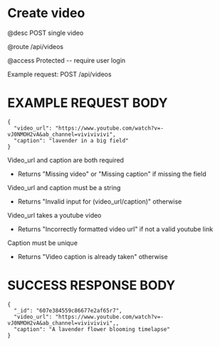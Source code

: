# Create video
@desc POST single video

@route /api/videos

@access Protected -- require user login

Example request: POST /api/videos

# EXAMPLE REQUEST BODY
```
{
  "video_url": "https://www.youtube.com/watch?v=-vJ0NMOH2vA&ab_channel=vivivivivi",
  "caption": "lavender in a big field"
}
```

Video_url and caption are both required
- Returns "Missing video" or "Missing caption" if missing the field

Video_url and caption must be a string
- Returns "Invalid input for (video_url/caption)" otherwise

Video_url takes a youtube video
- Returns "Incorrectly formatted video url" if not a valid youtube link

Caption must be unique
- Returns "Video caption is already taken" otherwise

# SUCCESS RESPONSE BODY
```
{
  "_id": "607e384559c86677e2af65r7",
  "video_url": "https://www.youtube.com/watch?v=-vJ0NMOH2vA&ab_channel=vivivivivi",,
  "caption": "A lavender flower blooming timelapse"
}
```
